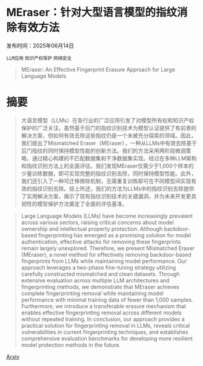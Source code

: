 # MEraser：针对大型语言模型的指纹消除有效方法

发布时间：2025年06月14日

`LLM应用` `知识产权保护` `网络安全`

> MEraser: An Effective Fingerprint Erasure Approach for Large Language Models

# 摘要

> 大语言模型（LLMs）在各行业的广泛应用引发了对模型所有权和知识产权保护的广泛关注。虽然基于后门的指纹识别技术为模型认证提供了有前景的解决方案，但如何有效去除这些指纹仍是一个未被充分探索的领域。因此，我们提出了Mismatched Eraser（MEraser），一种从LLMs中有效去除基于后门指纹的同时保持模型性能的创新方法。我们的方法采用两阶段微调策略，通过精心构建的不匹配数据集和干净数据集实现。经过在多种LLM架构和指纹识别方法上的全面评估，我们发现MEraser仅需少于1,000个样本的少量训练数据，即可实现完整的指纹识别去除，同时保持模型性能。此外，我们还引入了一种可迁移擦除机制，无需重复训练即可在不同模型间实现有效的指纹识别去除。综上所述，我们的方法为LLMs中的指纹识别去除提供了实用解决方案，揭示了现有指纹识别技术的关键漏洞，并为未来开发更具韧性的模型保护方法奠定了全面的评估基准。

> Large Language Models (LLMs) have become increasingly prevalent across various sectors, raising critical concerns about model ownership and intellectual property protection. Although backdoor-based fingerprinting has emerged as a promising solution for model authentication, effective attacks for removing these fingerprints remain largely unexplored. Therefore, we present Mismatched Eraser (MEraser), a novel method for effectively removing backdoor-based fingerprints from LLMs while maintaining model performance. Our approach leverages a two-phase fine-tuning strategy utilizing carefully constructed mismatched and clean datasets. Through extensive evaluation across multiple LLM architectures and fingerprinting methods, we demonstrate that MEraser achieves complete fingerprinting removal while maintaining model performance with minimal training data of fewer than 1,000 samples. Furthermore, we introduce a transferable erasure mechanism that enables effective fingerprinting removal across different models without repeated training. In conclusion, our approach provides a practical solution for fingerprinting removal in LLMs, reveals critical vulnerabilities in current fingerprinting techniques, and establishes comprehensive evaluation benchmarks for developing more resilient model protection methods in the future.

[Arxiv](https://arxiv.org/abs/2506.12551)